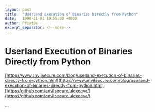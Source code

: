 ```yaml
---
layout: post
title:  "Userland Execution of Binaries Directly from Python"
date:   1990-01-01 19:55:00 +0000
author: PfiatDe
excerpt_separator: <!--more-->
---
```


# Userland Execution of Binaries Directly from Python
[https://www.anvilsecure.com/blog/userland-execution-of-binaries-directly-from-python.html](https://www.anvilsecure.com/blog/userland-execution-of-binaries-directly-from-python.html)
[https://github.com/anvilsecure/ulexecve/](https://github.com/anvilsecure/ulexecve/)

...
<!--more-->
